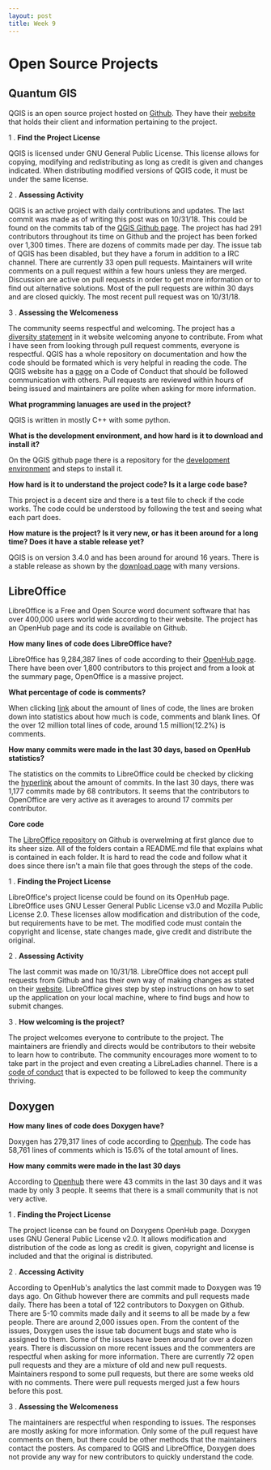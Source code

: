 ```yaml
---
layout: post
title: Week 9
---
```


# Open Source Projects

## Quantum GIS

QGIS is an open source project hosted on [Github](https://github.com/qgis). They have their [website](qgis.org) that holds their client and information pertaining to the project.

1 . **Find the Project License**

QGIS is licensed under GNU General Public License. This license allows for copying, modifying and redistributing as long as credit is given and changes indicated. When distributing modified versions of QGIS code, it must be under the same license.

2 . **Assessing Activity**

QGIS is an active project with daily contributions and updates. The last commit was made as of writing this post was on 10/31/18. This could be found on the commits tab of the [QGIS Github page](https://github.com/qgis/QGIS/commits/master). The project has had 291 contributors throughout its time on Github and the project has been forked over 1,300 times. There are dozens of commits made per day. The issue tab of QGIS has been disabled, but they have a forum in addition to a IRC channel. There are currently 33 open pull requests. Maintainers will write comments on a pull request within a few hours unless they are merged. Discussion are active on pull requests in order to get more information or to find out alternative solutions. Most of the pull requests are within 30 days and are closed quickly. The most recent pull request was on 10/31/18.

3 . **Assessing the Welcomeness**

The community seems respectful and welcoming. The project has a [diversity statement](https://qgis.org/en/site/getinvolved/governance/codeofconduct/diversitystatement.html) in it website welcoming anyone to contribute. From what I have seen from looking through pull request comments, everyone is respectful. QGIS has a whole repository on documentation and how the code should be formated which is very helpful in reading the code. The QGIS website has a [page](https://qgis.org/en/site/getinvolved/governance/codeofconduct/codeofconduct.html) on a Code of Conduct that should be followed communication with others. Pull requests are reviewed within hours of being issued and maintainers are polite when asking for more information. 

__What programming lanuages are used in the project?__

QGIS is written in mostly C++ with some python.

__What is the development environment, and how hard is it to download and install it?__

On the QGIS github page there is a repository for the [development environment](https://github.com/qgis/homebrew-qgisdev) and steps to install it.

__How hard is it to understand the project code? Is it a large code base?__

This project is a decent size and there is a test file to check if the code works. The code could be understood by following the test and seeing what each part does.

__How mature is the project? Is it very new, or has it been around for a long time? Does it have a stable release yet?__

QGIS is on version 3.4.0 and has been around for around 16 years. There is a stable release as shown by the [download page](http://download.osgeo.org/qgis/win64/) with many versions.

## LibreOffice

LibreOffice is a Free and Open Source word document software that has over 400,000 users world wide according to their website. The project has an OpenHub page and its code is available on Github. 

__How many lines of code does LibreOffice have?__

LibreOffice has 9,284,387 lines of code according to their [OpenHub page](https://www.openhub.net/p/libreoffice). There have been over 1,800 contributors to this project and from a look at the summary page, OpenOffice is a massive project. 

__What percentage of code is comments?__

When clicking [link](https://www.openhub.net/p/libreoffice/analyses/latest/languages_summary) about the amount of lines of code, the lines are broken down into statistics about how much is code, comments and blank lines. Of the over 12 million total lines of code, around 1.5 million(12.2%) is comments.


__How many commits were made in the last 30 days, based on OpenHub statistics?__

The statistics on the commits to LibreOffice could be checked by clicking the [hyperlink](https://www.openhub.net/p/libreoffice/commits/summary) about the amount of commits. In the last 30 days, there was 1,177 commits made by 68 contributors. It seems that the contributors to OpenOffice are very active as it averages to around 17 commits per contributor.

__Core code__

The [LibreOffice repository](https://github.com/LibreOffice/core) on Github is overwelming at first glance due to its sheer size. All of the folders contain a README.md file that explains what is contained in each folder. It is hard to read the code and follow what it does since there isn't a main file that goes through the steps of the code.

1 . __Finding the Project License__

LibreOffice's project license could be found on its OpenHub page. LibreOffice uses GNU Lesser General Public License v3.0 and Mozilla Public License 2.0. These licenses allow modification and distribution of the code, but requirements have to be met. The modified code must contain the copyright and license, state changes made, give credit and distribute the original.

2 . __Assessing Activity__

The last commit was made on 10/31/18. LibreOffice does not accept pull requests from Github and has their own way of making changes as stated on their [website](https://wiki.documentfoundation.org/Development/GetInvolved). LibreOffice gives step by step instructions on how to set up the application on your local machine, where to find bugs and how to submit changes.

3 . __How welcoming is the project?__

The project welcomes everyone to contribute to the project. The maintainers are friendly and directs would be contributors to their website to learn how to contribute. The community encourages more woment to to take part in the project and even creating a LibreLadies channel. There is a [code of conduct](https://wiki.documentfoundation.org/Diversity) that is expected to be followed to keep the community thriving.

 
## Doxygen

__How many lines of code does Doxygen have?__

Doxygen has 279,317 lines of code according to [Openhub](https://www.openhub.net/p/doxygen/analyses/latest/languages_summary). The code has 58,761 lines of comments which is 15.6% of the total amount of lines.

__How many commits were made in the last 30 days__

According to [Openhub](https://www.openhub.net/p/doxygen/commits/summary) there were 43 commits in the last 30 days and it was made by only 3 people. It seems that there is a small community that is not very active.

1 . __Finding the Project License__

The project license can be found on Doxygens OpenHub page. Doxygen uses GNU General Public License v2.0. It allows modification and distribution of the code as long as credit is given, copyright and license is included and that the original is distributed. 

2 . __Accessing Activity__

According to OpenHub's analytics the last commit made to Doxygen was 19 days ago. On Github however there are commits and pull requests made daily. There has been a total of 122 contributors to Doxygen on Github. There are 5-10 commits made daily and it seems to all be made by a few people. There are around 2,000 issues open. From the content of the issues, Doxygen uses the issue tab document bugs and state who is assigned to them. Some of the issues have been around for over a dozen years. There is discussion on more recent issues and the commenters are respectful when asking for more information. There are currently 72 open pull requests and they are a mixture of old and new pull requests. Maintainers respond to some pull requests, but there are some weeks old with no comments. There were pull requests merged just a few hours before this post. 

3 . __Assessing the Welcomeness__

The maintainers are respectful when responding to issues. The responses are mostly asking for more information. Only some of the pull request have comments on them, but there could be other methods that the maintainers contact the posters. As compared to QGIS and LibreOffice, Doxygen does not provide any way for new contributors to quickly understand the code. 









